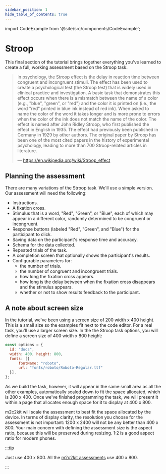 ```yaml
---
sidebar_position: 1
hide_table_of_contents: true
---
```


import CodeExample from '@site/src/components/CodeExample';

# Stroop

This final section of the tutorial brings together everything you've learned to create a full, working assessment based on the Stroop task.

> In psychology, the Stroop effect is the delay in
reaction time between congruent and incongruent stimuli. The effect has
been used to create a psychological test (the Stroop test) that is widely
used in clinical practice and investigation. A basic task that demonstrates
this effect occurs when there is a mismatch between the name of a color
(e.g., "blue", "green", or "red") and the color it is printed on (i.e., the
word "red" printed in blue ink instead of red ink). When asked to name the
color of the word it takes longer and is more prone to errors when the color
of the ink does not match the name of the color. The effect is named after
John Ridley Stroop, who first published the effect in English in 1935. The
effect had previously been published in Germany in 1929 by other authors.
The original paper by Stroop has been one of the most cited papers in the
history of experimental psychology, leading to more than 700 Stroop-related
articles in literature.
>
> —  https://en.wikipedia.org/wiki/Stroop_effect

## Planning the assessment

There are many variations of the Stroop task. We'll use a simple version. Our assessment will need the following:

- Instructions.
- A fixation cross.
- Stimulus that is a word, "Red", "Green", or "Blue", each of which may appear in a different color, randomly determined to be congruent or incongruent.
- Response buttons (labeled "Red", "Green", and "Blue") for the participant to click.
- Saving data on the participant's response time and accuracy.
- Schema for the data collected.
- Repeated trials of the task.
- A completion screen that optionally shows the participant's results.
- Configurable parameters for:
  - the number of trials.
  - the number of congruent and incongruent trials.
  - how long the fixation cross appears.
  - how long is the delay between when the fixation cross disappears and the stimulus appears.
  - whether or not to show results feedback to the participant.

## A note about screen size

In the tutorial, we've been using a screen size of 200 width x 400 height. This is a small size so the examples fit next to the code editor. For a real task, you'll use a larger screen size. In the the Stroop task options, you will define a screen size of 400 width x 800 height:

```js
const options = {
  id: "docs",
  width: 400, height: 800,
  fonts: [{
	  fontName: "roboto",
	  url: "fonts/roboto/Roboto-Regular.ttf"
  }],
};
```

As we build the task, however, it will appear in the same small area as all the other examples, automatically scaled down to fit the space allocated, which is 200 x 400. Once we've finished programming the task, we will present it within a page that allocates enough space for it to display at 400 x 800.

m2c2kit will scale the assessment to best fit the space allocated by the device. In terms of display clarity, the resolution you choose for the assessment is not important: 1200 x 2400 will not be any better than 400 x 800. Your main concern with defining the assessment size is the aspect ratio, because this will be preserved during resizing. 1:2 is a good aspect ratio for modern phones.

:::tip

Just use 400 x 800. All the [m2c2kit assessments](/docs/category/examples) use 400 x 800. 

:::





